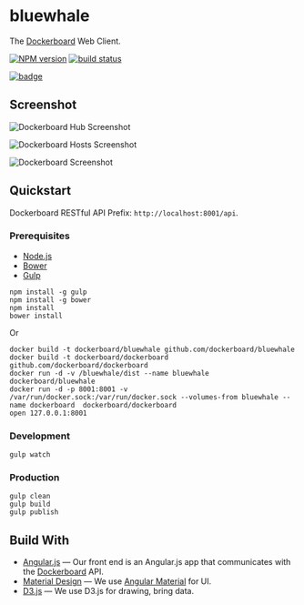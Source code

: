 
# bluewhale

The [Dockerboard][] Web Client.

[![NPM version][npm-image]][npm-url]
[![build status][travis-image]][travis-url]

[![badge](http://dockeri.co/image/dockerboard/bluewhale)](https://registry.hub.docker.com/u/dockerboard/bluewhale/)


## Screenshot

![Dockerboard Hub Screenshot](https://raw.githubusercontent.com/dockerboard/bluewhale/master/screenshots/hub_version_ping.gif)

![Dockerboard Hosts Screenshot](https://raw.githubusercontent.com/dockerboard/bluewhale/master/screenshots/hosts.gif)

![Dockerboard Screenshot](https://raw.githubusercontent.com/dockerboard/bluewhale/master/screenshots/dockerboard.gif)

## Quickstart

Dockerboard RESTful API Prefix: `http://localhost:8001/api`.

### Prerequisites

* [Node.js][]
* [Bower][]
* [Gulp][]

```
npm install -g gulp
npm install -g bower
npm install
bower install
```

Or

```
docker build -t dockerboard/bluewhale github.com/dockerboard/bluewhale
docker build -t dockerboard/dockerboard github.com/dockerboard/dockerboard
docker run -d -v /bluewhale/dist --name bluewhale dockerboard/bluewhale
docker run -d -p 8001:8001 -v /var/run/docker.sock:/var/run/docker.sock --volumes-from bluewhale --name dockerboard  dockerboard/dockerboard
open 127.0.0.1:8001
```

### Development

```
gulp watch
```

### Production

```
gulp clean
gulp build
gulp publish
```


## Build With

- [Angular.js][] &mdash; Our front end is an Angular.js app that communicates with the [Dockerboard][] API.
- [Material Design][] &mdash; We use [Angular Material][] for UI.
- [D3.js][] &mdash; We use D3.js for drawing, bring data.


[Dockerboard]: https://github.com/dockerboard/dockerboard
[Node.js]: https://nodejs.org
[Gulp]: http://gulpjs.com
[Bower]: http://bower.io
[Angular.js]: https://www.angularjs.org/
[D3.js]: http://d3js.org/
[Material Design]: https://material.angularjs.org/
[Angular Material]: https://material.angularjs.org/

[npm-image]: https://img.shields.io/npm/v/bluewhale.svg?style=flat-square
[npm-url]: https://npmjs.org/package/bluewhale
[travis-image]: https://img.shields.io/travis/dockerboard/bluewhale/master.svg?style=flat-square
[travis-url]: https://travis-ci.org/dockerboard/bluewhale
